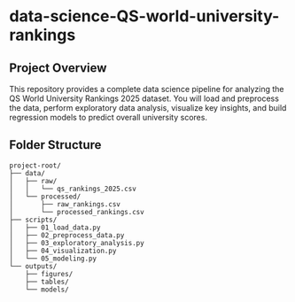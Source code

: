 # data-science-QS-world-university-rankings

## Project Overview

This repository provides a complete data science pipeline for analyzing the QS World University Rankings 2025 dataset. You will load and preprocess the data, perform exploratory data analysis, visualize key insights, and build regression models to predict overall university scores.

## Folder Structure

```
project-root/
├── data/
│   ├── raw/
│   │   └── qs_rankings_2025.csv
│   └── processed/
│       ├── raw_rankings.csv
│       └── processed_rankings.csv
├── scripts/
│   ├── 01_load_data.py
│   ├── 02_preprocess_data.py
│   ├── 03_exploratory_analysis.py
│   ├── 04_visualization.py
│   └── 05_modeling.py
└── outputs/
    ├── figures/
    ├── tables/
    └── models/
```  

